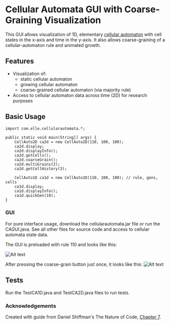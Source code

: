 # Cellular Automata GUI with Coarse-Graining Visualization
This GUI allows visualization of 1D, elementary [cellular automaton](https://en.wikipedia.org/wiki/Cellular_automaton) with cell states in the x-axis and time in the y-axis. It also allows coarse-graining of a cellular-automaton rule and animated growth.

## Features
* Visualization of:
  * static cellular automaton
  * growing cellular automaton
  * coarse-grained cellular automaton (via majority rule)
* Access to cellular automaton data across time (2D) for research purposes

## Basic Usage
```
import com.elle.cellularautomata.*;

public static void main(String[] args) {
    CellAuto2D ca2d = new CellAuto2D(110, 100, 100);
    ca2d.display;
    ca2d.displayInfo();
    ca2d.getCells();
    ca2d.coarseGrain();
    ca2d.multiGrains(2);
    ca2d.getCellHistory(3);
    
    CellAuto1D ca1d = new CellAuto1D(110, 100, 100); // rule, gens, cells
    ca1d.display;
    ca1d.displayInfo();
    ca1d.quickGen(10);
}
```

### GUI
For pure interface usage, download the cellularautomata.jar file or run the CAGUI.java. See all other files for source code and access to cellular automata state data.

The GUI is preloaded with rule 110 and looks like this:

![Alt text](https://github.com/ellesummer/CellularAutomata/blob/master/screenshots/Rule110default.png?raw=true)

After pressing the coarse-grain button just once, it looks like this:
![Alt text](https://github.com/ellesummer/CellularAutomata/blob/master/screenshots/Rule110coarsegrain.png?raw=true)

## Tests
Run the TestCA1D.java and TestCA2D.java files to run tests.

### Acknowledgements
Created with guide from Daniel Shiffman's The Nature of Code, [Chapter 7](https://natureofcode.com/book/chapter-7-cellular-automata/).
